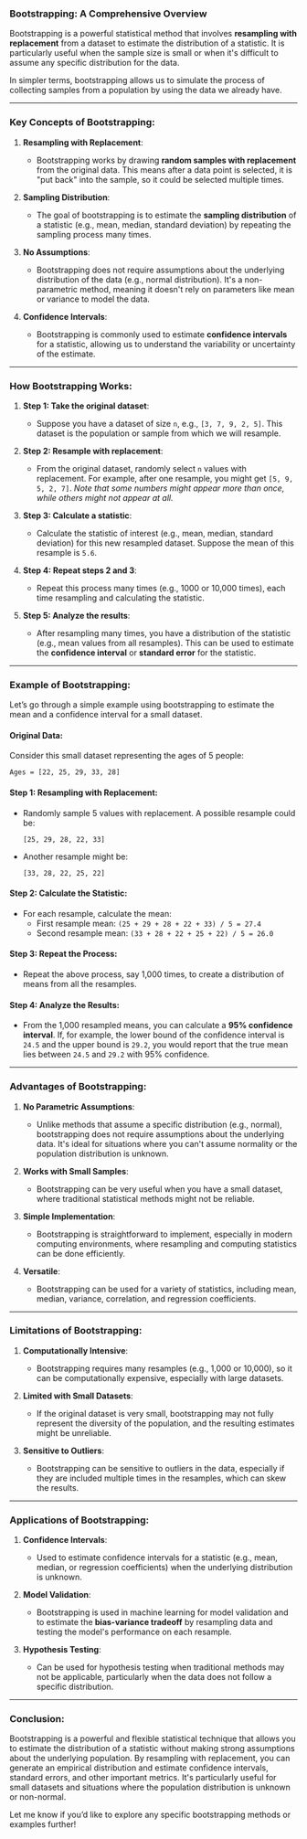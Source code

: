 ### **Bootstrapping: A Comprehensive Overview**

Bootstrapping is a powerful statistical method that involves **resampling with replacement** from a dataset to estimate the distribution of a statistic. It is particularly useful when the sample size is small or when it's difficult to assume any specific distribution for the data.

In simpler terms, bootstrapping allows us to simulate the process of collecting samples from a population by using the data we already have.

---

### **Key Concepts of Bootstrapping:**

1. **Resampling with Replacement**: 
   - Bootstrapping works by drawing **random samples with replacement** from the original data. This means after a data point is selected, it is "put back" into the sample, so it could be selected multiple times.
   
2. **Sampling Distribution**:
   - The goal of bootstrapping is to estimate the **sampling distribution** of a statistic (e.g., mean, median, standard deviation) by repeating the sampling process many times.

3. **No Assumptions**:
   - Bootstrapping does not require assumptions about the underlying distribution of the data (e.g., normal distribution). It's a non-parametric method, meaning it doesn't rely on parameters like mean or variance to model the data.

4. **Confidence Intervals**:
   - Bootstrapping is commonly used to estimate **confidence intervals** for a statistic, allowing us to understand the variability or uncertainty of the estimate.

---

### **How Bootstrapping Works:**

1. **Step 1: Take the original dataset**:
   - Suppose you have a dataset of size `n`, e.g., `[3, 7, 9, 2, 5]`. This dataset is the population or sample from which we will resample.
   
2. **Step 2: Resample with replacement**:
   - From the original dataset, randomly select `n` values with replacement. For example, after one resample, you might get `[5, 9, 5, 2, 7]`. *Note that some numbers might appear more than once, while others might not appear at all.*
   
3. **Step 3: Calculate a statistic**:
   - Calculate the statistic of interest (e.g., mean, median, standard deviation) for this new resampled dataset. Suppose the mean of this resample is `5.6`.
   
4. **Step 4: Repeat steps 2 and 3**:
   - Repeat this process many times (e.g., 1000 or 10,000 times), each time resampling and calculating the statistic.
   
5. **Step 5: Analyze the results**:
   - After resampling many times, you have a distribution of the statistic (e.g., mean values from all resamples). This can be used to estimate the **confidence interval** or **standard error** for the statistic.

---

### **Example of Bootstrapping:**

Let’s go through a simple example using bootstrapping to estimate the mean and a confidence interval for a small dataset.

#### **Original Data**:
Consider this small dataset representing the ages of 5 people: 
```
Ages = [22, 25, 29, 33, 28]
```

#### **Step 1: Resampling with Replacement**:
- Randomly sample 5 values with replacement. A possible resample could be:
  ```
  [25, 29, 28, 22, 33]
  ```
- Another resample might be:
  ```
  [33, 28, 22, 25, 22]
  ```

#### **Step 2: Calculate the Statistic**:
- For each resample, calculate the mean:
  - First resample mean: `(25 + 29 + 28 + 22 + 33) / 5 = 27.4`
  - Second resample mean: `(33 + 28 + 22 + 25 + 22) / 5 = 26.0`

#### **Step 3: Repeat the Process**:
- Repeat the above process, say 1,000 times, to create a distribution of means from all the resamples.

#### **Step 4: Analyze the Results**:
- From the 1,000 resampled means, you can calculate a **95% confidence interval**. If, for example, the lower bound of the confidence interval is `24.5` and the upper bound is `29.2`, you would report that the true mean lies between `24.5` and `29.2` with 95% confidence.

---

### **Advantages of Bootstrapping**:

1. **No Parametric Assumptions**:
   - Unlike methods that assume a specific distribution (e.g., normal), bootstrapping does not require assumptions about the underlying data. It's ideal for situations where you can't assume normality or the population distribution is unknown.

2. **Works with Small Samples**:
   - Bootstrapping can be very useful when you have a small dataset, where traditional statistical methods might not be reliable.

3. **Simple Implementation**:
   - Bootstrapping is straightforward to implement, especially in modern computing environments, where resampling and computing statistics can be done efficiently.

4. **Versatile**:
   - Bootstrapping can be used for a variety of statistics, including mean, median, variance, correlation, and regression coefficients.

---

### **Limitations of Bootstrapping**:

1. **Computationally Intensive**:
   - Bootstrapping requires many resamples (e.g., 1,000 or 10,000), so it can be computationally expensive, especially with large datasets.

2. **Limited with Small Datasets**:
   - If the original dataset is very small, bootstrapping may not fully represent the diversity of the population, and the resulting estimates might be unreliable.

3. **Sensitive to Outliers**:
   - Bootstrapping can be sensitive to outliers in the data, especially if they are included multiple times in the resamples, which can skew the results.

---

### **Applications of Bootstrapping**:

1. **Confidence Intervals**:
   - Used to estimate confidence intervals for a statistic (e.g., mean, median, or regression coefficients) when the underlying distribution is unknown.

2. **Model Validation**:
   - Bootstrapping is used in machine learning for model validation and to estimate the **bias-variance tradeoff** by resampling data and testing the model's performance on each resample.

3. **Hypothesis Testing**:
   - Can be used for hypothesis testing when traditional methods may not be applicable, particularly when the data does not follow a specific distribution.

---

### **Conclusion**:
Bootstrapping is a powerful and flexible statistical technique that allows you to estimate the distribution of a statistic without making strong assumptions about the underlying population. By resampling with replacement, you can generate an empirical distribution and estimate confidence intervals, standard errors, and other important metrics. It's particularly useful for small datasets and situations where the population distribution is unknown or non-normal.

Let me know if you’d like to explore any specific bootstrapping methods or examples further!

